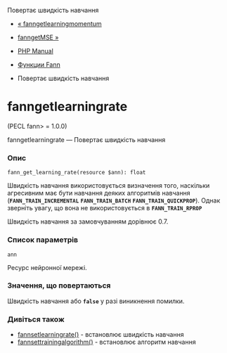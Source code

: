Повертає швидкість навчання

-   [« fanngetlearningmomentum](function.fann-get-learning-momentum.html)
    
-   [fanngetMSE »](function.fann-get-mse.html)
    
-   [PHP Manual](index.html)
    
-   [Функции Fann](ref.fann.html)
    
-   Повертає швидкість навчання
    

# fanngetlearningrate

(PECL fann> = 1.0.0)

fanngetlearningrate — Повертає швидкість навчання

### Опис

```methodsynopsis
fann_get_learning_rate(resource $ann): float
```

Швидкість навчання використовується визначення того, наскільки агресивним має бути навчання деяких алгоритмів навчання (**`FANN_TRAIN_INCREMENTAL`** **`FANN_TRAIN_BATCH`** **`FANN_TRAIN_QUICKPROP`**). Однак зверніть увагу, що вона не використовується в **`FANN_TRAIN_RPROP`**

Швидкість навчання за замовчуванням дорівнює 0.7.

### Список параметрів

`ann`

Ресурс нейронної мережі.

### Значення, що повертаються

Швидкість навчання або **`false`** у разі виникнення помилки.

### Дивіться також

-   [fannsetlearningrate()](function.fann-set-learning-rate.html) - встановлює швидкість навчання
-   [fannsettrainingalgorithm()](function.fann-set-training-algorithm.html) - встановлює алгоритм навчання